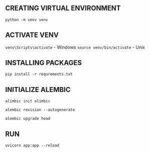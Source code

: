 ## CREATING VIRTUAL ENVIRONMENT

`python -m venv venv`

## ACTIVATE VENV

`venv\Scripts\activate` - Windows
`source venv/bin/activate` - Unix

## INSTALLING PACKAGES

`pip install -r requrements.txt`

## INITIALIZE ALEMBIC

`alimbic init alimbic`

`alembic revision --autogenerate`

`alembic upgrade head`

## RUN

`uvicorn app:app --reload`
